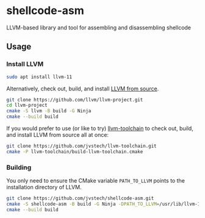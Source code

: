 # shellcode-asm
LLVM-based library and tool for assembling and disassembling shellcode

## Usage

### Install LLVM

```bash
sudo apt install llvm-11
```

Alternatively, check out, build, and install [LLVM from source](https://github.com/llvm/llvm-project).

```bash
git clone https://github.com/llvm/llvm-project.git
cd llvm-project
cmake -S llvm -B build -G Ninja
cmake --build build
```

If you would prefer to use (or like to try) [llvm-toolchain](https://github.com/jvstech/llvm-toolchain) to check out, build, and install LLVM from source all at once:

```bash
git clone https://github.com/jvstech/llvm-toolchain.git
cmake -P llvm-toolchain/build-llvm-toolchain.cmake
```

### Building

You only need to ensure the CMake variable `PATH_TO_LLVM` points to the installation directory of LLVM.

```bash
git clone https://github.com/jvstech/shellcode-asm.git
cmake -S shellcode-asm -B build -G Ninja -DPATH_TO_LLVM=/usr/lib/llvm-11
cmake --build build
```
